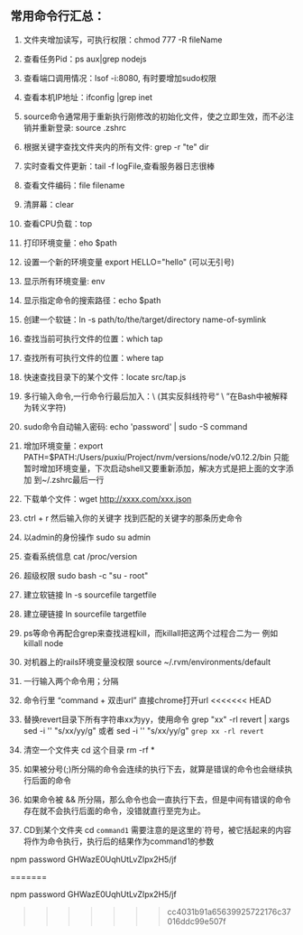 ## 常用命令行汇总：
1. 文件夹增加读写，可执行权限：chmod 777 -R fileName
2. 查看任务Pid：ps aux|grep nodejs
3. 查看端口调用情况：lsof -i:8080, 有时要增加sudo权限
4. 查看本机IP地址：ifconfig |grep inet
5. source命令通常用于重新执行刚修改的初始化文件，使之立即生效，而不必注销并重新登录: source .zshrc
6. 根据关键字查找文件夹内的所有文件: grep -r "te" dir
7. 实时查看文件更新：tail -f logFile,查看服务器日志很棒
8. 查看文件编码：file filename
9. 清屏幕：clear
10. 查看CPU负载：top
11. 打印环境变量：eho $path 
12. 设置一个新的环境变量 export HELLO="hello" (可以无引号)
13. 显示所有环境变量: env
11. 显示指定命令的搜索路径：echo $path 
12. 创建一个软链：ln -s path/to/the/target/directory name-of-symlink
13. 查找当前可执行文件的位置：which tap
13. 查找所有可执行文件的位置：where tap
14. 快速查找目录下的某个文件：locate src/tap.js
15. 多行输入命令,一行命令行最后加入：\ (其实反斜线符号“ \ ”在Bash中被解释为转义字符)
1. sudo命令自动输入密码: echo 'password' | sudo -S command
1. 增加环境变量：export PATH=$PATH:/Users/puxiu/Project/nvm/versions/node/v0.12.2/bin 
只能暂时增加环境变量，下次启动shell又要重新添加，解决方式是把上面的文字添加
到~/.zshrc最后一行
1. 下载单个文件：wget http://xxxx.com/xxx.json
1. ctrl + r 然后输入你的关键字 找到匹配的关键字的那条历史命令
1. 以admin的身份操作 sudo su admin
1. 查看系统信息 cat /proc/version
1. 超级权限 sudo bash -c "su - root"
1. 建立软链接 ln -s sourcefile targetfile
1. 建立硬链接 ln sourcefile targetfile
1. ps等命令再配合grep来查找进程kill，而killall把这两个过程合二为一 例如 killall node
1. 对机器上的rails环境变量没权限 source ~/.rvm/environments/default
1. 一行输入两个命令用；分隔
1. 命令行里 “command + 双击url” 直接chrome打开url
<<<<<<< HEAD
1. 替换revert目录下所有字符串xx为yy，使用命令
grep "xx" -rl revert | xargs sed -i '' "s/xx/yy/g"
或者 sed -i '' "s/xx/yy/g" `grep xx -rl revert`

1. 清空一个文件夹 cd 这个目录 rm -rf *
1. 如果被分号(;)所分隔的命令会连续的执行下去，就算是错误的命令也会继续执行后面的命令
1. 如果命令被 && 所分隔，那么命令也会一直执行下去，但是中间有错误的命令存在就不会执行后面的命令，没错就直行至完为止。
1. CD到某个文件夹 cd `command1` 需要注意的是这里的`符号，被它括起来的内容将作为命令执行，执行后的结果作为command1的参数

npm password GHWazE0UqhUtLvZIpx2H5/jf


=======

npm password GHWazE0UqhUtLvZIpx2H5/jf

>>>>>>> cc4031b91a65639925722176c37016ddc99e507f
